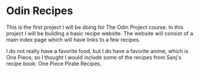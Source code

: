# Odin Recipes

This is the first project I will be doing for The Odin Project course. In this project I will be building a basic recipe website. The website will consist of a main index page which will have links to a few recipes.

I do not really have a favorite food, but I do have a favorite anime, which is One Piece, so I thought I would include some of the recipes from Sanj's recipe book: One Piece Pirate Recipes.